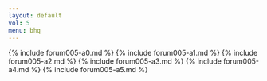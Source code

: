 ```yaml
---
layout: default
vol: 5
menu: bhq
---
```


{% include forum005-a0.md %}
{% include forum005-a1.md %}
{% include forum005-a2.md %}
{% include forum005-a3.md %}
{% include forum005-a4.md %}
{% include forum005-a5.md %}


